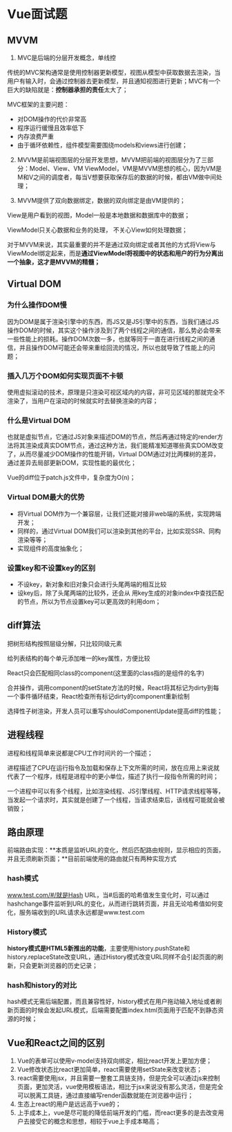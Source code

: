 # Vue面试题

## MVVM

1. MVC是后端的分层开发概念，单线控

传统的MVC架构通常是使用控制器更新模型，视图从模型中获取数据去渲染，当用户有输入时，会通过控制器去更新模型，并且通知视图进行更新；MVC有一个巨大的缺陷就是：**控制器承担的责任**太大了；

MVC框架的主要问题：

* 对DOM操作的代价非常高
* 程序运行缓慢且效率低下
* 内存浪费严重
* 由于循环依赖性，组件模型需要围绕models和views进行创建；



2. MVVM是前端视图层的分层开发思想，MVVM把前端的视图层分为了三部分：Model、View、VM ViewModel，VM是MVVM思想的核心，因为VM是M和V之间的调度者，每当V想要获取保存后的数据的时候，都由VM做中间处理；



3. MVVM提供了双向数据绑定，数据的双向绑定是由VM提供的；



View是用户看到的视图，Model一般是本地数据和数据库中的数据；

ViewModel只关心数据和业务的处理， 不关心View如何处理数据；

对于MVVM来说，其实最重要的并不是通过双向绑定或者其他的方式将View与ViewModel绑定起来，而是**通过ViewModel将视图中的状态和用户的行为分离出一个抽象，这才是MVVM的精髓；**





## Virtual DOM



### 为什么操作DOM慢

因为DOM是属于渲染引擎中的东西，而JS又是JS引擎中的东西，当我们通过JS操作DOM的时候，其实这个操作涉及到了两个线程之间的通信，那么势必会带来一些性能上的损耗。操作DOM次数一多，也就等同于一直在进行线程之间的通信，并且操作DOM可能还会带来重绘回流的情况，所以也就导致了性能上的问题；



### 插入几万个DOM如何实现页面不卡顿

使用虚拟滚动的技术，原理是只渲染可视区域内的内容，非可见区域的那就完全不渲染了，当用户在滚动的时候就实时去替换渲染的内容；



### 什么是Virtual DOM

也就是虚拟节点，它通过JS对象来描述DOM的节点，然后再通过特定的render方法将其渲染成真实DOM节点，通过这种方法，我们能精准知道哪些真实DOM改变了，从而尽量减少DOM操作的性能开销，Virtual DOM通过对比两棵树的差异，通过差异去局部更新DOM，实现性能的最优化；

Vue的diff位于patch.js文件中，复杂度为O(n)；



### Virtual DOM最大的优势

* 将Virtual DOM作为一个兼容层，让我们还能对接非web端的系统，实现跨端开发；
* 同样的，通过Virtual DOM我们可以渲染到其他的平台，比如实现SSR、同构渲染等等；
* 实现组件的高度抽象化；



### 设置key和不设置key的区别

* 不设key，新对象和旧对象只会进行头尾两端的相互比较
* 设key后，除了头尾两端的比较外，还会从 用key生成的对象index中查找匹配的节点，所以为节点设置key可以更高效的利用dom；



## diff算法

把树形结构按照层级分解，只比较同级元素

给列表结构的每个单元添加唯一的key属性，方便比较

React只会匹配相同class的component(这里面的class指的是组件的名字)

合并操作，调用component的setState方法的时候，React将其标记为dirty到每一个事件循环结束，React检查所有标记dirty的component重新绘制

选择性子树渲染，开发人员可以重写shouldComponentUpdate提高diff的性能；



## 进程线程

进程和线程简单来说都是CPU工作时间片的一个描述；

进程描述了CPU在运行指令及加载和保存上下文所需的时间，放在应用上来说就代表了一个程序，线程是进程中的更小单位，描述了执行一段指令所需的时间；

一个进程中可以有多个线程，比如渲染线程、JS引擎线程、HTTP请求线程等等，当发起一个请求时，其实就是创建了一个线程，当请求结束后，该线程可能就会被销毁；



## 路由原理

前端路由实现：**本质是监听URL的变化，然后匹配路由规则，显示相应的页面，并且无须刷新页面；**目前前端使用的路由就只有两种实现方式

### hash模式

www.test.com/#/就是Hash URL，当#后面的哈希值发生变化时，可以通过hashchange事件监听到URL的变化，从而进行跳转页面，并且无论哈希值如何变化，服务端收到的URL请求永远都是www.test.com



### History模式

**history模式是HTML5新推出的功能**，主要使用history.pushState和history.replaceState改变URL，通过History模式改变URL同样不会引起页面的刷新，只会更新浏览器的历史记录；

### hash和history的对比

hash模式无需后端配置，而且兼容性好，history模式在用户拖动输入地址或者刷新页面的时候会发起URL模式，后端需要配置index.html页面用于匹配不到静态资源的时候；





## Vue和React之间的区别

1. Vue的表单可以使用v-model支持双向绑定，相比react开发上更加方便；
2. Vue修改状态比react更加简单，react需要使用setState来改变状态；
3. react需要使用jsx，并且需要一整套工具链支持，但是完全可以通过js来控制页面，更加灵活，vue使用模板语法，相比于jsx来说没有那么灵活，但是完全可以脱离工具链，通过直接编写render函数就能在浏览器中运行；
4. 生态上react的用户是远远高于vue的；
5. 上手成本上，vue是尽可能的降低前端开发的门槛，而react更多的是去改变用户去接受它的概念和思想，相较于vue上手成本略高；



